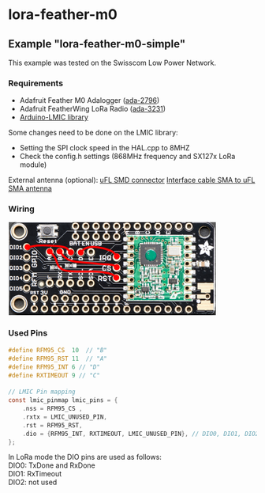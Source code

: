 # lora-feather-m0

## Example "lora-feather-m0-simple"

This example was tested on the Swisscom Low Power Network.

### Requirements
- Adafruit Feather M0 Adalogger ([ada-2796](https://www.adafruit.com/product/2796))
- Adafruit FeatherWing LoRa Radio ([ada-3231](https://www.adafruit.com/product/3231))
- [Arduino-LMIC library](https://github.com/matthijskooijman/arduino-lmic)

Some changes need to be done on the LMIC library:
- Setting the SPI clock speed in the HAL.cpp to 8MHZ
- Check the config.h settings (868MHz frequency and SX127x LoRa module)

External antenna (optional):
[uFL SMD connector](https://shop.boxtec.ch/ufl-smd-connector-p-42700.html)
[Interface cable SMA to uFL](https://shop.boxtec.ch/interface-cable-sma-ufl-p-41884.html)
[SMA antenna](https://shop.boxtec.ch/quad-band-loragsm-duck-antenna-sma-p-42621.html)

### Wiring
![featherwing-lora-radio](https://github.com/trohrer/lora-feather-m0/blob/master/img/featherwing-lora-radio.png)

### Used Pins
```C
#define RFM95_CS  10  // "B"
#define RFM95_RST 11  // "A"
#define RFM95_INT 6 // "D"
#define RXTIMEOUT 9 // "C"

// LMIC Pin mapping  
const lmic_pinmap lmic_pins = {  
	.nss = RFM95_CS ,  
	.rxtx = LMIC_UNUSED_PIN,  
	.rst = RFM95_RST,  
	.dio = {RFM95_INT, RXTIMEOUT, LMIC_UNUSED_PIN}, // DIO0, DIO1, DIO2  
};
```
In LoRa mode the DIO pins are used as follows:  
DIO0: TxDone and RxDone  
DIO1: RxTimeout  
DIO2: not used


